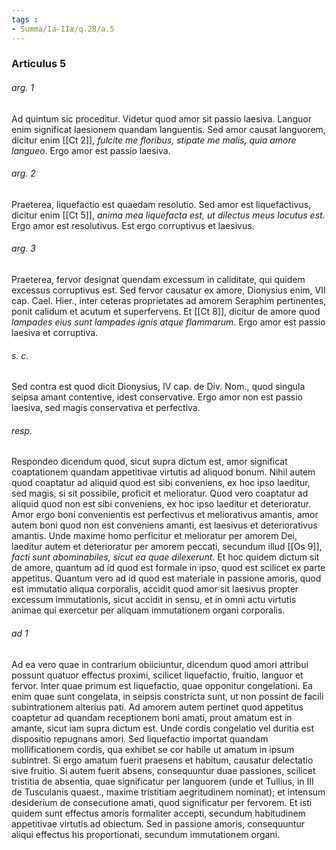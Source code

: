 ```yaml
---
tags : 
- Summa/Ia-IIæ/q.28/a.5
---
```


### Articulus 5

###### arg. 1
Ad quintum sic proceditur. Videtur quod amor sit passio laesiva. Languor enim significat laesionem quandam languentis. Sed amor causat languorem, dicitur enim [[Ct 2]], *fulcite me floribus, stipate me malis, quia amore langueo*. Ergo amor est passio laesiva.

###### arg. 2
Praeterea, liquefactio est quaedam resolutio. Sed amor est liquefactivus, dicitur enim [[Ct 5]], *anima mea liquefacta est, ut dilectus meus locutus est*. Ergo amor est resolutivus. Est ergo corruptivus et laesivus.

###### arg. 3
Praeterea, fervor designat quendam excessum in caliditate, qui quidem excessus corruptivus est. Sed fervor causatur ex amore, Dionysius enim, VII cap. Cael. Hier., inter ceteras proprietates ad amorem Seraphim pertinentes, ponit calidum et acutum et superfervens. Et [[Ct 8]], dicitur de amore quod *lampades eius sunt lampades ignis atque flammarum*. Ergo amor est passio laesiva et corruptiva.

###### s. c.
Sed contra est quod dicit Dionysius, IV cap. de Div. Nom., quod singula seipsa amant contentive, idest conservative. Ergo amor non est passio laesiva, sed magis conservativa et perfectiva.

###### resp.
Respondeo dicendum quod, sicut supra dictum est, amor significat coaptationem quandam appetitivae virtutis ad aliquod bonum. Nihil autem quod coaptatur ad aliquid quod est sibi conveniens, ex hoc ipso laeditur, sed magis, si sit possibile, proficit et melioratur. Quod vero coaptatur ad aliquid quod non est sibi conveniens, ex hoc ipso laeditur et deterioratur. Amor ergo boni convenientis est perfectivus et meliorativus amantis, amor autem boni quod non est conveniens amanti, est laesivus et deteriorativus amantis. Unde maxime homo perficitur et melioratur per amorem Dei, laeditur autem et deterioratur per amorem peccati, secundum illud [[Os 9]], *facti sunt abominabiles, sicut ea quae dilexerunt*. Et hoc quidem dictum sit de amore, quantum ad id quod est formale in ipso, quod est scilicet ex parte appetitus. Quantum vero ad id quod est materiale in passione amoris, quod est immutatio aliqua corporalis, accidit quod amor sit laesivus propter excessum immutationis, sicut accidit in sensu, et in omni actu virtutis animae qui exercetur per aliquam immutationem organi corporalis.

###### ad 1
Ad ea vero quae in contrarium obiiciuntur, dicendum quod amori attribui possunt quatuor effectus proximi, scilicet liquefactio, fruitio, languor et fervor. Inter quae primum est liquefactio, quae opponitur congelationi. Ea enim quae sunt congelata, in seipsis constricta sunt, ut non possint de facili subintrationem alterius pati. Ad amorem autem pertinet quod appetitus coaptetur ad quandam receptionem boni amati, prout amatum est in amante, sicut iam supra dictum est. Unde cordis congelatio vel duritia est dispositio repugnans amori. Sed liquefactio importat quandam mollificationem cordis, qua exhibet se cor habile ut amatum in ipsum subintret. Si ergo amatum fuerit praesens et habitum, causatur delectatio sive fruitio. Si autem fuerit absens, consequuntur duae passiones, scilicet tristitia de absentia, quae significatur per languorem (unde et Tullius, in III de Tusculanis quaest., maxime tristitiam aegritudinem nominat); et intensum desiderium de consecutione amati, quod significatur per fervorem. Et isti quidem sunt effectus amoris formaliter accepti, secundum habitudinem appetitivae virtutis ad obiectum. Sed in passione amoris, consequuntur aliqui effectus his proportionati, secundum immutationem organi.

